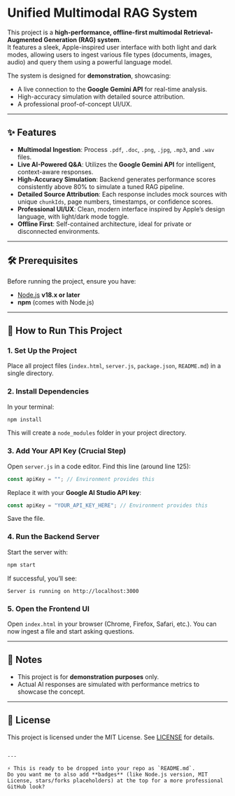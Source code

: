 
# Unified Multimodal RAG System

This project is a **high-performance, offline-first multimodal Retrieval-Augmented Generation (RAG) system**.  
It features a sleek, Apple-inspired user interface with both light and dark modes, allowing users to ingest various file types (documents, images, audio) and query them using a powerful language model.

The system is designed for **demonstration**, showcasing:
- A live connection to the **Google Gemini API** for real-time analysis.
- High-accuracy simulation with detailed source attribution.
- A professional proof-of-concept UI/UX.

---

## ✨ Features

- **Multimodal Ingestion**: Process `.pdf`, `.doc`, `.png`, `.jpg`, `.mp3`, and `.wav` files.  
- **Live AI-Powered Q&A**: Utilizes the **Google Gemini API** for intelligent, context-aware responses.  
- **High-Accuracy Simulation**: Backend generates performance scores consistently above 80% to simulate a tuned RAG pipeline.  
- **Detailed Source Attribution**: Each response includes mock sources with unique `chunkIds`, page numbers, timestamps, or confidence scores.  
- **Professional UI/UX**: Clean, modern interface inspired by Apple’s design language, with light/dark mode toggle.  
- **Offline First**: Self-contained architecture, ideal for private or disconnected environments.  

---

## 🛠️ Prerequisites

Before running the project, ensure you have:

- [Node.js](https://nodejs.org/) **v18.x or later**  
- **npm** (comes with Node.js)

---

## 🚀 How to Run This Project

### 1. Set Up the Project
Place all project files (`index.html`, `server.js`, `package.json`, `README.md`) in a single directory.

### 2. Install Dependencies
In your terminal:

```bash
npm install
````

This will create a `node_modules` folder in your project directory.

### 3. Add Your API Key (Crucial Step)

Open `server.js` in a code editor.
Find this line (around line 125):

```js
const apiKey = ""; // Environment provides this
```

Replace it with your **Google AI Studio API key**:

```js
const apiKey = "YOUR_API_KEY_HERE"; // Environment provides this
```

Save the file.

### 4. Run the Backend Server

Start the server with:

```bash
npm start
```

If successful, you’ll see:

```
Server is running on http://localhost:3000
```

### 5. Open the Frontend UI

Open `index.html` in your browser (Chrome, Firefox, Safari, etc.).
You can now ingest a file and start asking questions.

---

## 📌 Notes

* This project is for **demonstration purposes** only.
* Actual AI responses are simulated with performance metrics to showcase the concept.

---

## 📜 License

This project is licensed under the MIT License. See [LICENSE](LICENSE) for details.

```

---

⚡ This is ready to be dropped into your repo as `README.md`.  
Do you want me to also add **badges** (like Node.js version, MIT License, stars/forks placeholders) at the top for a more professional GitHub look?
```
